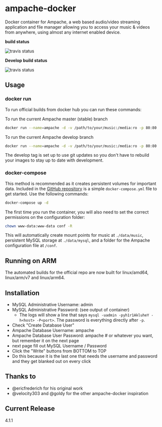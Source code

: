 # ampache-docker

Docker container for Ampache, a web based audio/video streaming application and file manager allowing you to access your music & videos from anywhere, using almost any internet enabled device.

**build status**

![travis status](https://travis-ci.org/ampache/ampache-docker.svg?branch=master)

**Develop build status**

![travis status](https://travis-ci.org/ampache/ampache-docker.svg?branch=develop)

## Usage

### docker run

To run official builds from docker hub you can run these commands:

To run the current Ampache master (stable) branch

```bash
docker run --name=ampache -d -v /path/to/your/music:/media:ro -p 80:80 ampache/ampache
```

To run the current Ampache develop branch

```bash
docker run --name=ampache -d -v /path/to/your/music:/media:ro -p 80:80 ampache/ampache:develop
```

The develop tag is set up to use git updates so you don't have to rebuild your images to stay up to date with development.

### docker-compose

This method is recommended as it creates persistent volumes for important data. Included in the [GitHub repository](https://github.com/ampache/ampache-docker/blob/master/docker-compose.yml) is a simple `docker-compose.yml` file to get started. Use the following commands:

```bash
docker-compose up -d
```

The first time you run the container, you will also need to set the correct permissions on the configuration folder:

```bash
chown www-data:www-data conf -R
```

This will automatically create mount points for music at `./data/music`, persistent MySQL storage at `./data/mysql`, and a folder for the Ampache configuration file at `/conf`.

## Running on ARM

The automated builds for the official repo are now built for linux/amd64, linux/arm/v7 and linux/arm64.

## Installation

* MySQL Administrative Username: admin
* MySQL Administrative Password: (see output of container)
  * The logs will show a line that says `mysql -uadmin -pyh1r1AkluheY -h<host> -P<port>`. The password is everything directly after `-p`.
* Check "Create Database User"
* Ampache Database Username: ampache
* Ampache Database User Password: ampache # or whatever you want, but remember it on the next page
* next page fill out MySQL Username / Password
* Click the "Write" buttons from BOTTOM to TOP
* Do this because it is the last one that needs the username and password and they get blanked out on every click

## Thanks to

* @ericfrederich for his original work
* @velocity303 and @goldy for the other ampache-docker inspiration

## Current Release

4.1.1
